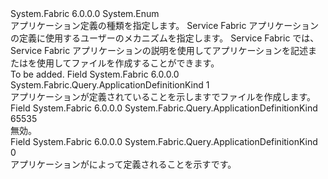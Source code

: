 <Type Name="ApplicationDefinitionKind" FullName="System.Fabric.Query.ApplicationDefinitionKind">
  <TypeSignature Language="C#" Value="public enum ApplicationDefinitionKind" />
  <TypeSignature Language="ILAsm" Value=".class public auto ansi sealed ApplicationDefinitionKind extends System.Enum" />
  <TypeSignature Language="DocId" Value="T:System.Fabric.Query.ApplicationDefinitionKind" />
  <TypeSignature Language="VB.NET" Value="Public Enum ApplicationDefinitionKind" />
  <TypeSignature Language="F#" Value="type ApplicationDefinitionKind = " />
  <AssemblyInfo>
    <AssemblyName>System.Fabric</AssemblyName>
    <AssemblyVersion>6.0.0.0</AssemblyVersion>
  </AssemblyInfo>
  <Base>
    <BaseTypeName>System.Enum</BaseTypeName>
  </Base>
  <Docs>
    <summary>
      <para>アプリケーション定義の種類を指定します。</para>
      <para>Service Fabric アプリケーションの定義に使用するユーザーのメカニズムを指定します。 Service Fabric では、Service Fabric アプリケーションの説明を使用してアプリケーションを記述またはを使用してファイルを作成することができます。</para>
    </summary>
    <remarks>To be added.</remarks>
  </Docs>
  <Members>
    <Member MemberName="Compose">
      <MemberSignature Language="C#" Value="Compose" />
      <MemberSignature Language="ILAsm" Value=".field public static literal valuetype System.Fabric.Query.ApplicationDefinitionKind Compose = int32(1)" />
      <MemberSignature Language="DocId" Value="F:System.Fabric.Query.ApplicationDefinitionKind.Compose" />
      <MemberSignature Language="VB.NET" Value="Compose" />
      <MemberSignature Language="F#" Value="Compose = 1" Usage="System.Fabric.Query.ApplicationDefinitionKind.Compose" />
      <MemberType>Field</MemberType>
      <AssemblyInfo>
        <AssemblyName>System.Fabric</AssemblyName>
        <AssemblyVersion>6.0.0.0</AssemblyVersion>
      </AssemblyInfo>
      <ReturnValue>
        <ReturnType>System.Fabric.Query.ApplicationDefinitionKind</ReturnType>
      </ReturnValue>
      <MemberValue>1</MemberValue>
      <Docs>
        <summary>
          <para>アプリケーションが定義されていることを示しますでファイルを作成します。</para>
        </summary>
      </Docs>
    </Member>
    <Member MemberName="Invalid">
      <MemberSignature Language="C#" Value="Invalid" />
      <MemberSignature Language="ILAsm" Value=".field public static literal valuetype System.Fabric.Query.ApplicationDefinitionKind Invalid = int32(65535)" />
      <MemberSignature Language="DocId" Value="F:System.Fabric.Query.ApplicationDefinitionKind.Invalid" />
      <MemberSignature Language="VB.NET" Value="Invalid" />
      <MemberSignature Language="F#" Value="Invalid = 65535" Usage="System.Fabric.Query.ApplicationDefinitionKind.Invalid" />
      <MemberType>Field</MemberType>
      <AssemblyInfo>
        <AssemblyName>System.Fabric</AssemblyName>
        <AssemblyVersion>6.0.0.0</AssemblyVersion>
      </AssemblyInfo>
      <ReturnValue>
        <ReturnType>System.Fabric.Query.ApplicationDefinitionKind</ReturnType>
      </ReturnValue>
      <MemberValue>65535</MemberValue>
      <Docs>
        <summary>
          <para>無効。</para>
        </summary>
      </Docs>
    </Member>
    <Member MemberName="ServiceFabricApplicationDescription">
      <MemberSignature Language="C#" Value="ServiceFabricApplicationDescription" />
      <MemberSignature Language="ILAsm" Value=".field public static literal valuetype System.Fabric.Query.ApplicationDefinitionKind ServiceFabricApplicationDescription = int32(0)" />
      <MemberSignature Language="DocId" Value="F:System.Fabric.Query.ApplicationDefinitionKind.ServiceFabricApplicationDescription" />
      <MemberSignature Language="VB.NET" Value="ServiceFabricApplicationDescription" />
      <MemberSignature Language="F#" Value="ServiceFabricApplicationDescription = 0" Usage="System.Fabric.Query.ApplicationDefinitionKind.ServiceFabricApplicationDescription" />
      <MemberType>Field</MemberType>
      <AssemblyInfo>
        <AssemblyName>System.Fabric</AssemblyName>
        <AssemblyVersion>6.0.0.0</AssemblyVersion>
      </AssemblyInfo>
      <ReturnValue>
        <ReturnType>System.Fabric.Query.ApplicationDefinitionKind</ReturnType>
      </ReturnValue>
      <MemberValue>0</MemberValue>
      <Docs>
        <summary>
          <para>アプリケーションがによって定義されることを示す<see cref="T:System.Fabric.Description.ApplicationDescription" />です。</para>
        </summary>
      </Docs>
    </Member>
  </Members>
</Type>